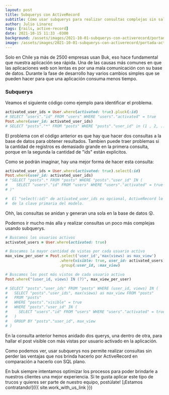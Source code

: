 ```yaml
---
layout: post
title: Subquerys con ActiveRecord
subtitle: Cómo usar subquerys para realizar consultas complejas sin salir de ActiveRecord.
author: Julio Linarez
tags: [rails, active-record]
date: 2021-10-15 11:33 -0300
background: /assets/images/2021-10-01-subquerys-con-activerecord/portada-activerecord.png
image: /assets/images/2021-10-01-subquerys-con-activerecord/portada-activerecord_opt.png
---
```


Solo en Chile ya más de 2500 empresas usan Buk, eso hace fundamental que nuestra aplicación sea rápida. Una de las causas más comunes en que las aplicaciones web son lentas es por una mala comunicación con su base de datos. Durante la fase de desarrollo hay varios cambios simples que se pueden hacer para que una aplicación consuma menos tiempo.

### Subquerys

Veamos el siguiente código como ejemplo para identificar el problema.

```ruby
activated_user_ids = User.where(activated: true).pluck(:id)
# SELECT "users"."id" FROM "users" WHERE "users"."activated" = true
Post.where(user_id: activated_user_ids)
# SELECT "posts"."*" FROM "posts" WHERE "posts"."user_id" in (1 , 2, .... n)
```

El problema con el código anterior es que hay que hacer dos consultas a la base de datos para obtener resultados. Tambien puede traer problemas si la cantidad de registros es demasiado grande en la primera consulta, porque en la segunda la cantidad de "ids" están explicitos.

Como se podrán imaginar, hay una mejor forma de hacer esta consulta:

```ruby
activated_user_ids = User.where(activated: true).select(:id)
Post.where(user_id: activated_user_ids)
# "SELECT "posts".* FROM "posts" WHERE "posts"."user_id" IN (
#    SELECT "users"."id" FROM "users" WHERE "users"."activated" = true
# )"

#  El "select(:id)" de activated_user_ids es opcional, ActiveRecord lo infiere
#  de la clave primaria del modelo.
```

Ohh, las consultas se anidan y generan una sola en la base de datos 😲.

Podemos ir mucho más alla y realizar consultas un poco más complejas usando subquerys.

```ruby
# Buscamos los usuarios activos
activated_users = User.where(activated: true)

# Buscamos la mayor cantidad de vistas por cada usuario activo
max_view_per_user = Post.select('user_id','max(views) as max_view')
                        .where(visible: true, user_id: activated_users)
                        .group(:user_id, :max_view)

# Buscamos los post más vistos de cada usuario activo
Post.where("(user_id, views) IN (?)", max_view_per_user)

# SELECT "posts"."user_ids" FROM "posts" WHERE (user_id, views) IN (
#   SELECT "posts"."user_ids", max(views) as max_view FROM "posts"
#   FROM "posts"
#   WHERE "posts"."visible" = true
#   WHERE "posts"."user_id" IN (
#     SELECT "users"."id" FROM "users" WHERE "users"."activated" = true
#   )
#   GROUP BY "posts"."user_id", max_view
# )
```

En la consulta anterior hemos anidado dos querys, una dentro de otra, para hallar el post visible con más vistas por usuario activado en la aplicación.

Como podemos ver, usar subquerys nos permite realizar consultas sin perder las ventajas que nos brinda hacerlo por ActiveRecord en comparación a hacerlo con SQL plano.

En buk siempre intentamos optimizar los procesos para poder brindarle a nuestros clientes una mejor experiencia. Si te gusta aplicar este tipo de trucos y quieres ser parte de nuestro equipo, postúlate! [¡Estamos contratando!]({{ site.work_with_us_link }})
